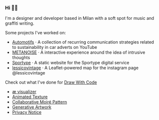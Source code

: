 ### Hi 🧙‍♂️

I'm a designer and developer based in Milan with a soft spot for music and graffiti writing.

Some projects I've worked on:
- [Automotifs](https://densitydesign.github.io/dd18-group-7/) · A collection of recurring communication strategies related to sustainability in car adverts on YouTube
- [METANOISE](https://drawwithcode.github.io/2021-team-work-group-4/) · A interactive experience around the idea of intrusive thoughts
- [Sportype](https://benedettoandrea.github.io/Sportype/) · A static website for the Sportype digital service
- [lessicovintage](https://benedettoandrea.github.io/lessicovintage/) · A Leaflet-powered map for the instagram page @lessicovintage

Check out what I've done for [Draw With Code](https://drawwithcode.github.io/)
- [æ visualizer](https://drawwithcode.github.io/2021-03-benedettoandrea/)
- [Animated Texture](https://drawwithcode.github.io/02-animated-texture-benedettoandrea/)
- [Collaborative Moiré Pattern](https://collaborativemoirepattern.herokuapp.com/)
- [Generative Artwork](https://drawwithcode.github.io/2021-01-benedettoandrea/)
- [Privacy Notice](https://drawwithcode.github.io/2021-04-benedettoandrea/)
